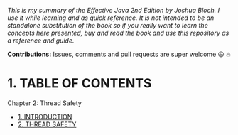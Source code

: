 _This is my summary of the Effective Java 2nd Edition by Joshua Bloch. I use it while learning and as quick reference. It is not intended to be an standalone substitution of the book so if you really want to learn the concepts here presented, buy and read the book and use this repository as a reference and guide._

**Contributions:** Issues, comments and pull requests are super welcome :smiley: 🔥

# 1. TABLE OF CONTENTS
Chapter 2: Thread Safety
- [1. INTRODUCTION](#1-introduction)
- [2. THREAD SAFETY](#1-thread-safety)
 
